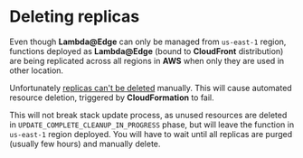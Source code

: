 <!---
# This file is part of the pl.wrzasq.lambda.
#
# @license http://mit-license.org/ The MIT license
# @copyright 2018 - 2019 © by Rafał Wrzeszcz - Wrzasq.pl.
-->

# Deleting replicas

Even though **Lambda@Edge** can only be managed from `us-east-1` region, functions deployed as **Lambda@Edge** (bound
to **CloudFront** distribution) are being replicated across all regions in **AWS** when only they are used in other
location.

Unfortunately [replicas can't be deleted](https://docs.aws.amazon.com/AmazonCloudFront/latest/DeveloperGuide/lambda-edge-delete-replicas.html)
manually. This will cause automated resource deletion, triggered by **CloudFormation** to fail.

This will not break stack update process, as unused resources are deleted in `UPDATE_COMPLETE_CLEANUP_IN_PROGRESS`
phase, but will leave the function in `us-east-1` region deployed. You will have to wait until all replicas are purged
(usually few hours) and manually delete.
